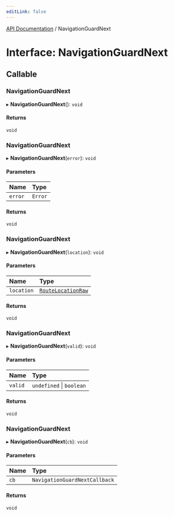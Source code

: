 ```yaml
---
editLink: false
---
```


[API Documentation](../index.md) / NavigationGuardNext

# Interface: NavigationGuardNext

## Callable

### NavigationGuardNext

▸ **NavigationGuardNext**(): `void`

#### Returns

`void`

### NavigationGuardNext

▸ **NavigationGuardNext**(`error`): `void`

#### Parameters

| Name | Type |
| :------ | :------ |
| `error` | `Error` |

#### Returns

`void`

### NavigationGuardNext

▸ **NavigationGuardNext**(`location`): `void`

#### Parameters

| Name | Type |
| :------ | :------ |
| `location` | [`RouteLocationRaw`](../index.md#RouteLocationRaw) |

#### Returns

`void`

### NavigationGuardNext

▸ **NavigationGuardNext**(`valid`): `void`

#### Parameters

| Name | Type |
| :------ | :------ |
| `valid` | `undefined` \| `boolean` |

#### Returns

`void`

### NavigationGuardNext

▸ **NavigationGuardNext**(`cb`): `void`

#### Parameters

| Name | Type |
| :------ | :------ |
| `cb` | `NavigationGuardNextCallback` |

#### Returns

`void`
